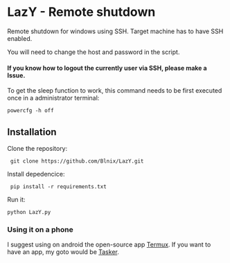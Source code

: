 # LazY - Remote shutdown
Remote shutdown for windows using SSH. Target machine has to have SSH enabled.

You will need to change the host and password in the script.
#### If you know how to logout the currently user via SSH, please make a Issue.
To get the sleep function to work, this command needs to be first executed once in a administrator terminal:

    powercfg -h off

## Installation

Clone the repository:
     
     git clone https://github.com/Blnix/LazY.git

Install depedencice:

     pip install -r requirements.txt

Run it:

    python LazY.py

### Using it on a phone
I suggest using on android the open-source app [Termux](https://termux.dev/). If you want to have an app, my goto would be [Tasker](https://tasker.joaoapps.com/).

